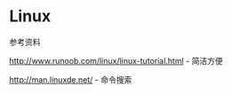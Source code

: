 # Linux

参考资料

http://www.runoob.com/linux/linux-tutorial.html - 简洁方便

http://man.linuxde.net/ - 命令搜索

